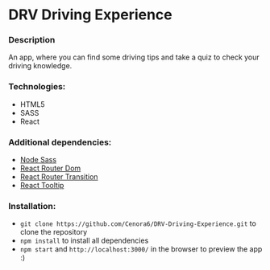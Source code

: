 # DRV Driving Experience

### Description
An app, where you can find some driving tips and take a quiz to check your driving knowledge.
 
### Technologies:
- HTML5
- SASS
- React

### Additional dependencies: 
- [Node Sass](https://www.npmjs.com/package/node-sass/)
- [React Router Dom](https://www.npmjs.com/package/react-router-dom/)
- [React Router Transition](https://www.npmjs.com/package/react-router-transition/)
- [React Tooltip](https://www.npmjs.com/package/react-tooltip/)

### Installation:

-  ```git clone https://github.com/Cenora6/DRV-Driving-Experience.git``` to clone the repository
- ```npm install``` to install all dependencies
- ```npm start``` and ```http://localhost:3000/``` in the browser to preview the app :)
